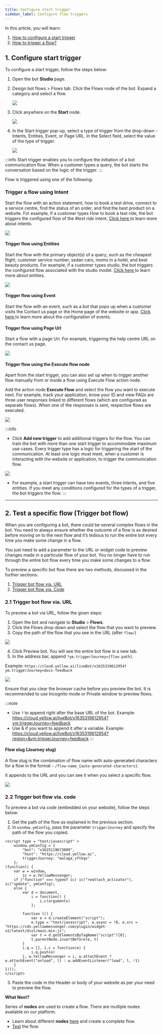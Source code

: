 ```yaml
---
title: Configure start trigger 
sidebar_label: Configure flow triggers
---
```


In this article, you will learn: 
1. [How to configure a start trigger](#1-configure-start-trigger)
2. [How to trigger a flow?](#2-trigger-the-flow)

## <a name="starttrigger"></a> 1. Configure start trigger

To configure a start trigger, follow the steps below:

1. Open the bot **Studio** page.
2. Design bot flows > Flows tab. Click the Flows node of the bot. Expand a category and select a flow.

   ![](https://i.imgur.com/d1V0J56.png)

3. Click anywhere on the **Start** node.

   ![](https://i.imgur.com/uGpfjTZ.png)

4. In the Start trigger pop-up, select a type of trigger from the drop-down - Intents, Entities, Event, or Page URL. In the Select field, select the value of the type of trigger.

   ![](https://i.imgur.com/uRV6zAC.png)

:::info
 Start trigger enables you to configure the initiation of a bot communication flow. When a customer types a query, the bot starts the conversation based on the logic of the trigger.
:::

Flow is triggered using one of the following:

### Trigger a flow using Intent
Start the flow with an action statement, how to book a test drive, connect to a service centre, find the status of an order, and find the best product on a website. For example, if a customer types How to book a test ride, the bot triggers the configured flow of the *#test ride* intent. [Click here ](https://docs.yellow.ai/docs/platform_concepts/studio/train/intents)to learn more about intents.

   ![](https://i.imgur.com/24m919A.png)

#### Trigger flow using Entities
Start the flow with the primary object(s) of a query, such as the cheapest flight, customer service number, sedan cars, rooms in a hotel, and best beauty products. For example, if a customer types studio, the bot triggers the configured flow associated with the studio model. [Click here ](https://docs.yellow.ai/docs/platform_concepts/studio/train/entities#-3-types-of-entities) to learn more about entities.


   ![](https://i.imgur.com/Y5dviXE.jpg)


#### Trigger flow using Event
Start the flow with an event, such as a bot that pops up when a customer visits the Contact us page or the Home page of the website or app. [Click here ](https://docs.yellow.ai/docs/platform_concepts/studio/events/event-hub)to learn more about the configuration of events.

#### Trigger flow using Page Url
Start a flow with a page Url. For example, triggering the help centre URL on the contact us page.

   ![](https://i.imgur.com/wt8EyFh.png)


#### Trigger flow using the Execute flow node

Apart from the start trigger, you can also set up when to trigger another flow manually from or inside a flow using Execute Flow action node.

Add the action node **Execute Flow** and select the flow you want to execute next. For example, track your application, know your ID and view FAQs are three user responses linked to different flows (which are configured as separate flows). When one of the responses is sent, respective flows are executed.

   ![](https://i.imgur.com/zr7bkqW.jpg)

:::info
- Click **Add new trigger** to add additional triggers for the flow. You can train the bot with more than one start trigger to accommodate maximum use cases. Every trigger type has a logic for triggering the start of the communication. At least one logic must meet, when a customer is interacting with the website or application, to trigger the communication flow.

 ![](https://i.imgur.com/fF9TrGB.png)

- For example, a start trigger can have two events, three intents, and five entities. If you meet any conditions configured for the types of a trigger, the bot triggers the flow.
:::

---

## <a name="triggerflow"></a> 2. Test a specific flow (Trigger bot flow)

When you are configuring a bot, there could be several complex flows in the bot. You need to always ensure whether the outcome of a flow is as desired before moving on to the next flow and it’s tedious to run the entire bot every time you make some change in a flow.

You just need to add a parameter to the URL or widget code to preview changes made in a particular flow of your bot. You no longer have to run through the entire bot flow every time you make some changes to a flow.

To preview a specific bot flow there are two methods, discussed in the further sections:
1. [Trigger bot flow via. URL](#21-trigger-bot-flow-via-url)
2. [Trigger bot flow via. Code](#22-trigger-bot-flow-via-code)

### 2.1 Trigger bot flow via. URL

To preview a bot via URL, follow the given steps:

1. Open the bot and navigate to **Studio** > **Flows**.
2. Click the Flows drop-down and select the flow that you want to preview.
3. Copy the path of the flow that you see in the URL (after `flow/`)

![](https://i.imgur.com/K9naz4Z.jpg)


4. Click Preview bot. You will see the entire bot flow in a new tab.
5. In the address bar, append `?ym.triggerJourney={flow path}`.

Example:
`https://cloud.yellow.ai/liveBot/x1635319612954?ym.triggerJourney=docs-feedback`

![](https://i.imgur.com/CLmlHyp.png)

Ensure that you clear the browser cache before you preview the bot. It is recommended to use Incognito mode or Private window to preview flows.

:::note
  * Use `?` to append right after the base URL of the bot. Example: https://cloud.yellow.ai/liveBot/x1635319612954?ym.triggerJourney=feedback
  * Use & if you want to append it after a variable. Example: https://cloud.yellow.ai/liveBot/x1635319612954?region=&ym.triggerJourney=feedback
:::

#### Flow slug (Journey slug)
A flow slug is the combination of flow name with auto-generated characters for a flow in the format -  `/flow-name_{auto-generated characters}`.

It appends to the URL and you can see it when you select a specific flow.

   ![](https://i.imgur.com/e8MjGPV.png)

### 2.2 Trigger bot flow via. code

To preview a bot via code (embedded on your website), follow the steps below:

1. Get the path of the flow as explained in the previous section.
2. In `window.ymConfig`, pass the parameter `triggerJourney` and specify the path of the flow you copied.

```
<script type = "text/javascript" >
    window.ymConfig = {
        "bot": "x1625119673009",
        "host": "https://cloud.yellow.ai",
        triggerJourney: "malaga_vftkqv"
    };
(function() {
    var w = window,
        ic = w.YellowMessenger;
    if ("function" === typeof ic) ic("reattach_activator"), ic("update", ymConfig);
    else {
        var d = document,
            i = function() {
                i.c(arguments)
            };

        function l() {
            var e = d.createElement("script");
            e.type = "text/javascript", e.async = !0, e.src = "https://cdn.yellowmessenger.com/plugin/widget-v2/latest/dist/main.min.js";
            var t = d.getElementsByTagName("script")[0];
            t.parentNode.insertBefore(e, t)
        }
        i.q = [], i.c = function(e) {
            i.q.push(e)
        }, w.YellowMessenger = i, w.attachEvent ? w.attachEvent("onload", l) : w.addEventListener("load", l, !1)
    }
})(); 
</script>
```

3. Paste the code in the Header or body of your website as per your need to preview the flow.

**What Next?**

  

Series of **nodes** are used to create a flow. There are multiple nodes available on our platform.

* Learn about different **nodes** [here](https://docs.yellow.ai/docs/platform_concepts/studio/build/nodes) and create a complete flow.
* [Test](https://docs.yellow.ai/docs/platform_concepts/studio/tools#21-test-your-bot) the flow.